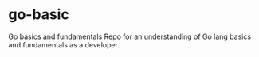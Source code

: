 # go-basic
Go basics and fundamentals
Repo for an understanding of Go lang basics and fundamentals as a developer.
